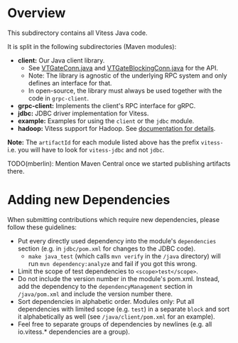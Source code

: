 # Overview

This subdirectory contains all Vitess Java code.

It is split in the following subdirectories (Maven modules):

* **client:** Our Java client library.
  * See [VTGateConn.java](https://github.com/vitessio/vitess/blob/main/java/client/src/main/java/io/vitess/client/VTGateConn.java) and [VTGateBlockingConn.java](https://github.com/vitessio/vitess/blob/main/java/client/src/main/java/io/vitess/client/VTGateBlockingConn.java) for the API.
  * Note: The library is agnostic of the underlying RPC system and only defines an interface for that.
  * In open-source, the library must always be used together with the code in `grpc-client`.
* **grpc-client:** Implements the client's RPC interface for gRPC.
* **jdbc:** JDBC driver implementation for Vitess.
* **example:** Examples for using the `client` or the `jdbc` module.
* **hadoop:** Vitess support for Hadoop. See [documentation for details](hadoop/src/main/java/io/vitess/hadoop/README.md).

**Note:** The `artifactId` for each module listed above has the prefix `vitess-` i.e. you will have to look for `vitess-jdbc` and not `jdbc`.

TODO(mberlin): Mention Maven Central once we started publishing artifacts there.

# Adding new Dependencies

When submitting contributions which require new dependencies, please follow these guidelines:

* Put every directly used dependency into the module's `dependencies` section (e.g. in `jdbc/pom.xml` for changes to the JDBC code).
  * `make java_test` (which calls `mvn verify` in the `/java` directory) will run `mvn dependency:analyze` and fail if you got this wrong.
* Limit the scope of test dependencies to `<scope>test</scope>`.
* Do not include the version number in the module's pom.xml. Instead, add the dependency to the `dependencyManagement` section in `/java/pom.xml` and include the version number there.
* Sort dependencies in alphabetic order. Modules only: Put all dependencies with limited scope (e.g. `test`) in a separate `block` and sort it alphabetically as well (see `/java/client/pom.xml` for an example).
* Feel free to separate groups of dependencies by newlines (e.g. all io.vitess.* dependencies are a group).

